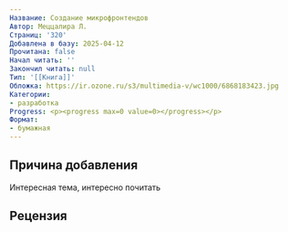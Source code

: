 ```yaml
---
Название: Создание микрофронтендов
Автор: Меццалира Л.
Страниц: '320'
Добавлена в базу: 2025-04-12
Прочитана: false
Начал читать: ''
Закончил читать: null
Тип: '[[Книга]]'
Обложка: https://ir.ozone.ru/s3/multimedia-v/wc1000/6868183423.jpg
Категории:
- разработка
Progress: <p><progress max=0 value=0></progress></p>
Формат:
- бумажная
---
```

## Причина добавления

Интересная тема, интересно почитать

## Рецензия